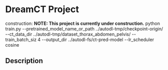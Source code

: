 # DreamCT Project

construction: **NOTE: This project is currently under construction.** 
python train.py --pretrained_model_name_or_path ../autodl-tmp/checkpoint-origin/ --ct_data_dir ../autodl-tmp/dataset_thorax_abdomen_pelvis/ --train_batch_siz 4 --output_dir ../autodl-fs/ct-pred-model --lr_scheduler cosine

## Description